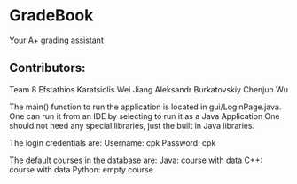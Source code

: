 # GradeBook
Your A+ grading assistant

## Contributors:
Team 8
Efstathios Karatsiolis
Wei Jiang
Aleksandr Burkatovskiy
Chenjun Wu



The main() function to run the application is located in gui/LoginPage.java.
One can run it from an IDE by selecting to run it as a Java Application
One should not need any special libraries, just the built in Java libraries.


The login credentials are:
Username: cpk
Password: cpk

The default courses in the database are:
Java: course with data
C++: course with data
Python: empty course